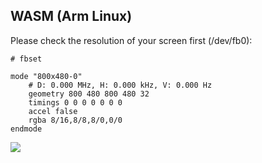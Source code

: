 ## WASM (Arm Linux)

Please check the resolution of your screen first (/dev/fb0):

```
# fbset 

mode "800x480-0"
	# D: 0.000 MHz, H: 0.000 kHz, V: 0.000 Hz
	geometry 800 480 800 480 32
	timings 0 0 0 0 0 0 0
	accel false
	rgba 8/16,8/8,8/0,0/0
endmode
```

![](arm-linux.gif)
